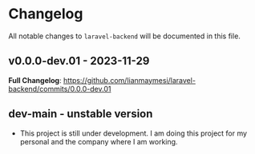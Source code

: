# Changelog

All notable changes to `laravel-backend` will be documented in this file.

## v0.0.0-dev.01 - 2023-11-29

**Full Changelog**: https://github.com/lianmaymesi/laravel-backend/commits/0.0.0-dev.01

## dev-main - unstable version

- This project is still under development. I am doing this project for my personal and the company where I am working.

